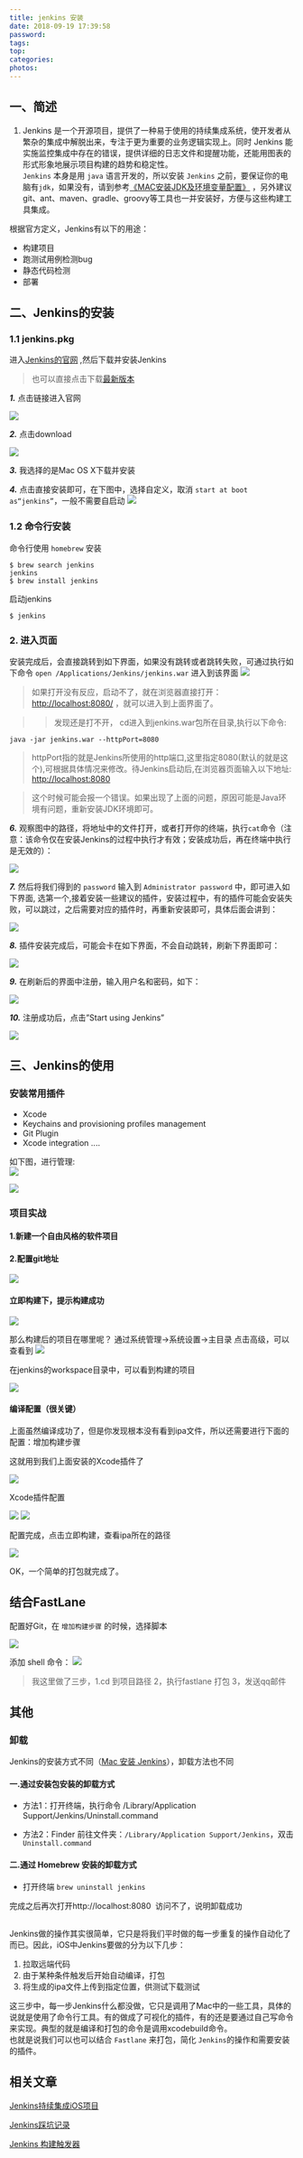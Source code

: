```yaml
---
title: jenkins 安装
date: 2018-09-19 17:39:58
password:
tags:
top:
categories:
photos:
---
```

## 一、简述 ##

1. Jenkins 是一个开源项目，提供了一种易于使用的持续集成系统，使开发者从繁杂的集成中解脱出来，专注于更为重要的业务逻辑实现上。同时 Jenkins 能实施监控集成中存在的错误，提供详细的日志文件和提醒功能，还能用图表的形式形象地展示项目构建的趋势和稳定性。      
`Jenkins` 本身是用 `java` 语言开发的，所以安装 `Jenkins` 之前，要保证你的电脑有`jdk`，如果没有，请到参考[《MAC安装JDK及环境变量配置》]() ，另外建议git、ant、maven、gradle、groovy等工具也一并安装好，方便与这些构建工具集成。

根据官方定义，Jenkins有以下的用途：
      
* 构建项目      
* 跑测试用例检测bug      
* 静态代码检测       
* 部署      

<!--more--> 

## 二、Jenkins的安装 ##

### 1.1 jenkins.pkg ###
进入[Jenkins的官网](https://jenkins.io/index.html) ,然后下载并安装Jenkins

> 也可以直接点击下载[最新版本](http://mirrors.jenkins-ci.org/osx/latest)
 
 ***1.*** 点击链接进入官网
 
 ![](http://upload-images.jianshu.io/upload_images/3008243-84988033422d9c16.jpg?imageMogr2/auto-orient/strip%7CimageView2/2/w/1240)
 
 ***2.*** 点击download
 
 ![](https://ws4.sinaimg.cn/large/006tNbRwgy1fvezxiaiajj31ga11egsn.jpg) 
 
 ***3.*** 我选择的是Mac OS X下载并安装
 
 ***4.*** 点击直接安装即可，在下图中，选择自定义，取消 `start at boot as“jenkins”`，一般不需要自启动
 ![](http://upload-images.jianshu.io/upload_images/3008243-26bfb9a02d0f5d07.png?imageMogr2/auto-orient/strip%7CimageView2/2/w/1240)
 
### 1.2 命令行安装 ###
 
命令行使用 `homebrew` 安装

```
$ brew search jenkins
jenkins
$ brew install jenkins

```

启动jenkins    

`$ jenkins`

 
### 2. 进入页面 ###

安装完成后，会直接跳转到如下界面，如果没有跳转或者跳转失败，可通过执行如下命令 `open /Applications/Jenkins/jenkins.war` 进入到该界面
![](https://ws3.sinaimg.cn/large/006tNbRwgy1fvfywcg9ewj30ri09tabf.jpg)
 
 
> 如果打开没有反应，启动不了，就在浏览器直接打开：[http://localhost:8080/](http://localhost:8080/) ，就可以进入到上面界面了。
 
 
>> 发现还是打不开， cd进入到jenkins.war包所在目录,执行以下命令:

```
java -jar jenkins.war --httpPort=8080
```

> httpPort指的就是Jenkins所使用的http端口,这里指定8080(默认的就是这个),可根据具体情况来修改。待Jenkins启动后,在浏览器页面输入以下地址:       
[http://localhost:8080](http://localhost:8080)

> 这个时候可能会报一个错误。如果出现了上面的问题，原因可能是Java环境有问题，重新安装JDK环境即可。
 
 
 ***6.*** 观察图中的路径，将地址中的文件打开，或者打开你的终端，执行`cat`命令（注意：该命令仅在安装Jenkins的过程中执行才有效；安装成功后，再在终端中执行是无效的）：    

![](https://ws1.sinaimg.cn/large/006tNbRwgy1fvfyxf1rl8j30vg054wga.jpg)     
 
 ***7.*** 然后将我们得到的 `password` 输入到 `Administrator password` 中，即可进入如下界面, 选第一个,接着安装一些建议的插件，安装过程中，有的插件可能会安装失败，可以跳过，之后需要对应的插件时，再重新安装即可，具体后面会讲到：
 
 ![](http://upload-images.jianshu.io/upload_images/3008243-cf1635160604dc56?imageMogr2/auto-orient/strip%7CimageView2/2/w/1240)
 
 ***8.*** 插件安装完成后，可能会卡在如下界面，不会自动跳转，刷新下界面即可：
 
 ![](http://upload-images.jianshu.io/upload_images/3008243-03f427bb5a3553da?imageMogr2/auto-orient/strip%7CimageView2/2/w/1240)
 
 ***9.*** 在刷新后的界面中注册，输入用户名和密码，如下：
 
 ![](https://ws4.sinaimg.cn/large/006tNbRwgy1fvezybgexnj31iw1byado.jpg)
 
 ***10.*** 注册成功后，点击”Start using Jenkins”
 
 ![](http://upload-images.jianshu.io/upload_images/3008243-bb59d4a3085e0e4c?imageMogr2/auto-orient/strip%7CimageView2/2/w/1240)
 

## 三、Jenkins的使用 ##

### 安装常用插件 ###


* Xcode
* Keychains and provisioning profiles management
* Git Plugin
* Xcode integration
.... 

如下图，进行管理:      
![](https://ws3.sinaimg.cn/large/006tNbRwgy1fvezz4ovfnj31kw0nxn2d.jpg)

![](http://upload-images.jianshu.io/upload_images/80578-e68106251e4a5eaa.png?imageMogr2/auto-orient/strip%7CimageView2/2/w/1240)

### 项目实战 ###
#### 1.新建一个自由风格的软件项目 ####

#### 2.配置git地址 ####
![](http://upload-images.jianshu.io/upload_images/80578-98eb62f65d91d0b4.png?imageMogr2/auto-orient/strip%7CimageView2/2/w/1240)

#### 立即构建下，提示构建成功 ###
![](http://upload-images.jianshu.io/upload_images/80578-747f024d24255bab.png?imageMogr2/auto-orient/strip%7CimageView2/2/w/1240)

那么构建后的项目在哪里呢？
通过系统管理->系统设置->主目录 点击高级，可以查看到
![](http://upload-images.jianshu.io/upload_images/80578-a7d73b8be1152ced.png?imageMogr2/auto-orient/strip%7CimageView2/2/w/1240)

在jenkins的workspace目录中，可以看到构建的项目

![](http://upload-images.jianshu.io/upload_images/80578-7398252ed1c1104c.png?imageMogr2/auto-orient/strip%7CimageView2/2/w/1240)

#### 编译配置（很关键） ####

上面虽然编译成功了，但是你发现根本没有看到ipa文件，所以还需要进行下面的配置：增加构建步骤

这就用到我们上面安装的Xcode插件了

![](https://ws2.sinaimg.cn/large/006tNbRwgy1fvh8d0pc1aj30hm0hsmyp.jpg)

Xcode插件配置

![](http://upload-images.jianshu.io/upload_images/80578-0da04c60564cecca.png?imageMogr2/auto-orient/strip%7CimageView2/2/w/1240)
![](http://upload-images.jianshu.io/upload_images/80578-60758d04253a56b1.png?imageMogr2/auto-orient/strip%7CimageView2/2/w/1240)

配置完成，点击立即构建，查看ipa所在的路径

![](http://upload-images.jianshu.io/upload_images/80578-084d215fb776d43c.png?imageMogr2/auto-orient/strip%7CimageView2/2/w/1240)

OK，一个简单的打包就完成了。


## 结合FastLane ##
配置好Git，在 `增加构建步骤` 的时候，选择脚本

![](https://ws2.sinaimg.cn/large/006tNbRwgy1fvh897f6v0j30ii0kw760.jpg)

添加 shell 命令：
![](https://ws2.sinaimg.cn/large/006tNbRwgy1fvh8al45v2j31f80giabm.jpg)

> 我这里做了三步，1.cd 到项目路径  2，执行fastlane 打包  3，发送qq邮件
## 其他 ##

### 卸载 ###

Jenkins的安装方式不同（[Mac 安装 Jenkins](http://www.cnblogs.com/ihojin/p/mac-install-jenkins.html)），卸载方法也不同

#### 一.通过安装包安装的卸载方式 ####

* 方法1：打开终端，执行命令 /Library/Application Support/Jenkins/Uninstall.command

* 方法2：Finder 前往文件夹：`/Library/Application Support/Jenkins`，双击 `Uninstall.command`

#### 二.通过 Homebrew 安装的卸载方式 ####

* 打开终端 `brew uninstall jenkins`

完成之后再次打开http://localhost:8080  访问不了，说明卸载成功

## ##

Jenkins做的操作其实很简单，它只是将我们平时做的每一步重复的操作自动化了而已。因此，iOS中Jenkins要做的分为以下几步：

1. 拉取远端代码      
2. 由于某种条件触发后开始自动编译，打包     
3. 将生成的ipa文件上传到指定位置，供测试下载测试      
        
这三步中，每一步Jenkins什么都没做，它只是调用了Mac中的一些工具，具体的说就是使用了命令行工具。有的做成了可视化的插件，有的还是要通过自己写命令来实现。典型的就是编译和打包的命令是调用xcodebuild命令。         
也就是说我们可以也可以结合 `Fastlane` 来打包，简化 `Jenkins`的操作和需要安装的插件。

## 相关文章 ##

[Jenkins持续集成iOS项目](https://www.jianshu.com/p/41ecb06ae95f)

[Jenkins踩坑记录](https://www.imooc.com/article/26327?block_id=tuijian_wz#)

[Jenkins 构建触发器](https://www.cnblogs.com/Rocky_/p/8297260.html)